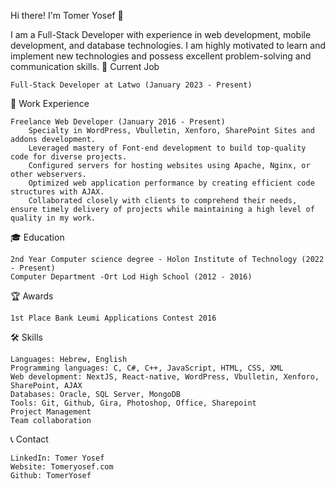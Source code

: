 Hi there! I'm Tomer Yosef 👋

I am a Full-Stack Developer with experience in web development, mobile development, and database technologies. I am highly motivated to learn and implement new technologies and possess excellent problem-solving and communication skills.
🔭 Current Job

    Full-Stack Developer at Latwo (January 2023 - Present)

💼 Work Experience

    Freelance Web Developer (January 2016 - Present)
        Specialty in WordPress, Vbulletin, Xenforo, SharePoint Sites and addons development.
        Leveraged mastery of Font-end development to build top-quality code for diverse projects.
        Configured servers for hosting websites using Apache, Nginx, or other webservers.
        Optimized web application performance by creating efficient code structures with AJAX.
        Collaborated closely with clients to comprehend their needs, ensure timely delivery of projects while maintaining a high level of quality in my work.

   🎓 Education

    2nd Year Computer science degree - Holon Institute of Technology (2022 - Present)
    Computer Department -Ort Lod High School (2012 - 2016)

🏆 Awards

    1st Place Bank Leumi Applications Contest 2016

🛠️ Skills

    Languages: Hebrew, English
    Programming languages: C, C#, C++, JavaScript, HTML, CSS, XML
    Web development: NextJS, React-native, WordPress, Vbulletin, Xenforo, SharePoint, AJAX
    Databases: Oracle, SQL Server, MongoDB
    Tools: Git, Github, Gira, Photoshop, Office, Sharepoint
    Project Management
    Team collaboration

📞 Contact

    LinkedIn: Tomer Yosef
    Website: Tomeryosef.com
    Github: TomerYosef
